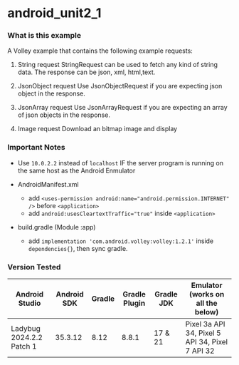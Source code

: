 # android_unit2_1

### What is this example

A Volley example that contains the following example requests:

1. String request
StringRequest can be used to fetch any kind of string data. The response can be json, xml, html,text.

2. JsonObject request
Use JsonObjectRequest if you are expecting json object in the response.

3. JsonArray request
Use JsonArrayRequest if you are expecting an array of json objects in the response.

4. Image request
Download an bitmap image and display

### Important Notes

- Use `10.0.2.2` instead of `localhost` IF the server program is running on the same host as the Android Enmulator

- AndroidManifest.xml
    - add `<uses-permission android:name="android.permission.INTERNET" />` before `<application>`
    - add `android:usesCleartextTraffic="true"` inside `<application>`

- build.gradle (Module :app)
    - add `implementation 'com.android.volley:volley:1.2.1'` inside `dependencies{}`, then sync gradle.

### Version Tested
|Android Studio            | Android SDK | Gradle | Gradle Plugin | Gradle JDK | Emulator (works on all the below)               |
|--------------------------|-------------|--------|---------------|------------|-------------------------------------------------|
|Ladybug 2024.2.2 Patch 1  |   35.3.12   | 8.12   |    8.8.1      |   17 & 21  | Pixel 3a API 34, Pixel 5 API 34, Pixel 7 API 32 |


